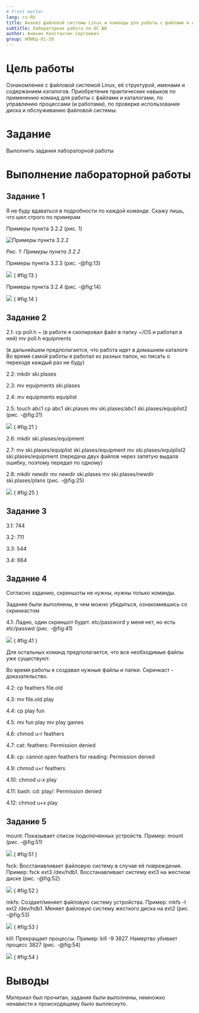 ```yaml
---
# Front matter
lang: ru-RU
title: Анализ файловой системы Linux и команды для работы с файлами и каталогами
subtitle: Лабораторная работа по ОС №6
author: Аникин Константин Сергеевич
group: НПИбд-01-20
---
```


# Цель работы

Ознакомление с файловой системой Linux, её структурой, именами и содержанием каталогов. 
Приобретение практических навыков по применению команд для работы с файлами и каталогами, 
по управлению процессами (и работами), по проверке использования диска 
и обслуживанию файловой системы.

# Задание

Выполнить задания лабораторной работы


# Выполнение лабораторной работы

## Задание 1

Я не буду вдаваться в подробности по каждой команде. Скажу лишь, что шел строго по примерам

Примеры пункта 3.2.2 (рис. 1)

![Примеры пункта 3.2.2](images/1.png)

*Рис. 1: Примеры пункта 3.2.2*

Примеры пункта 3.2.3 (рис. -@fig:13)

![](images/2.png) { #fig:13 }

Примеры пункта 3.2.4 (рис. -@fig:14)

![](images/3.png) { #fig:14 }

## Задание 2

2.1: cp poll.h ~ (в работе я скопировал файл в папку ~/OS и работал в ней)
	 mv poll.h equipments

(в дальнейшем предполагается, что работа идет в домашнем каталоге
Во время самой работы я работал из разных папок, но писать о переходе каждый раз не буду)

2.2: mkdir ski.plases

2.3: mv equipments ski.plases

2.4: mv equipments equiplist

2.5: touch abc1
	 cp abc1 ski.plases
	 mv ski.plases/abc1 ski.plases/equiplist2 (рис. -@fig:21)
	 
![](images/4.png) { #fig:21 }

2.6: mkdir ski.plases/equipment

2.7: mv ski.plases/equiplist ski.plases/equipment
	 mv ski.plases/equiplist2 ski.plases/equipment
(передача двух файлов через запятую выдала ошибку, поэтому передал по одному)

2.8: mkdir newdir
	 mv newdir ski.plases
	 mv ski.plases/newdir ski.plases/plans (рис. -@fig:25)
	 
![](images/5.png) { #fig:25 }

## Задание 3

3.1: 744

3.2: 711

3.3: 544

3.4: 664

## Задание 4

Согласно заданию, скриншоты не нужны, нужны только команды. 

Задания были выполнены, в чем можно убедиться, ознакомившись со скринкастом

4.1: Ладно, один скриншот будет. etc/password у меня нет, но есть etc/passwd (рис. -@fig:41)

![](images/6.png) { #fig:41 }

Для остальных команд предполагается, что все необходимые файлы уже существуют.

Во время работы я создавал нужные файлы и папки. Скринкаст - доказательство.

4.2: cp feathers file.old

4.3: mv file.old play

4.4: cp play fun

4.5: mv fun play    mv play games

4.6: chmod u-r feathers

4.7: cat: feathers: Permission denied

4.8: cp: cannot open feathers for reading: Permission denied

4.9: chmod u+r feathers

4.10: chmod u-x play

4.11: bash: cd: play/: Permission denied

4.12: chmod u+x play

## Задание 5

mount: Показывает список подключенных устройств. Пример: mount (рис. -@fig:51)

![](images/7.png) { #fig:51 }

fsck: Восстанавливает файловую систему в случае её повреждения. Пример: fsck ext3 /dev/hdb1. Восстанавливает систему ext3 на жестком диске (рис. -@fig:52)

![](images/8.png) { #fig:52 }

mkfs: Создает/меняет файловую систему устройства. Пример: mkfs -t ext2 /dev/hdb1. Меняет файловую систему жесткого диска на ext2 (рис. -@fig:53)

![](images/9.png) { #fig:53 }

kill: Прекращает процессы. Пример: kill -9 3827. Намертво убивает процесс 3827 (рис. -@fig:54)

![](images/10.png) { #fig:54 }

# Выводы

Материал был прочитан, задания были выполнены, 
немножко ненависти к происходящему было выплеснуто.

